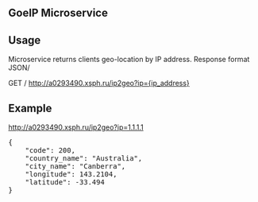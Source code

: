 ## GoeIP Microservice

## Usage

Microservice returns clients geo-location by IP address.
Response format JSON/

GET / http://a0293490.xsph.ru/ip2geo?ip={ip_address}

## Example

http://a0293490.xsph.ru/ip2geo?ip=1.1.1.1


<pre>
{
    "code": 200,
    "country_name": "Australia",
    "city_name": "Canberra",
    "longitude": 143.2104,
    "latitude": -33.494
}
</pre 
